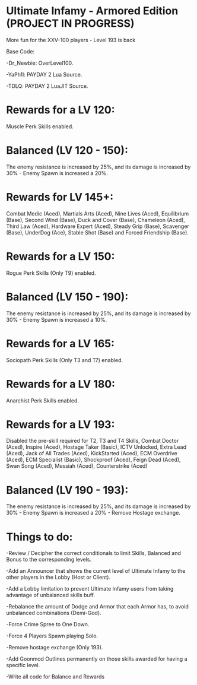 # Ultimate Infamy - Armored Edition (PROJECT IN PROGRESS)
More fun for the XXV-100 players - Level 193 is back

Base Code:

-Dr_Newbie: OverLevel100.

-YaPh1l: PAYDAY 2 Lua Source.

-TDLQ: PAYDAY 2 LuaJIT Source.

# Rewards for a LV 120: 
Muscle Perk Skills enabled.

# Balanced (LV 120 - 150):
The enemy resistance is increased by 25%, and its damage is increased by 30% - Enemy Spawn is increased a 20%.

# Rewards for LV 145+: 
Combat Medic (Aced), Martials Arts (Aced), Nine Lives (Aced), Equilibrium (Base), Second Wind (Base), Duck and Cover (Base), Chameleon (Aced), Third Law (Aced), Hardware Expert (Aced), Steady Grip (Base), Scavenger (Base), UnderDog (Ace), Stable Shot (Base) and Forced Friendship (Base).

# Rewards for a LV 150: 
Rogue Perk Skills (Only T9) enabled.

# Balanced (LV 150 - 190):
The enemy resistance is increased by 25%, and its damage is increased by 30% - Enemy Spawn is increased a 10%.

# Rewards for a LV 165: 
Sociopath Perk Skills (Only T3 and T7) enabled.

# Rewards for a LV 180: 
Anarchist Perk Skills enabled.

# Rewards for a LV 193: 
Disabled the pre-skill required for T2, T3 and T4 Skills, Combat Doctor (Aced), Inspire (Aced), Hostage Taker (Basic), ICTV Unlocked, Extra Lead (Aced), Jack of All Trades (Aced), KickStarted (Aced), ECM Overdrive (Aced), ECM Specialist (Basic), Shockproof (Aced), Feign Dead (Aced), Swan Song (Aced), Messiah (Aced), Counterstrike (Aced)

# Balanced (LV 190 - 193):
The enemy resistance is increased by 25%, and its damage is increased by 30% - Enemy Spawn is increased a 20% - Remove Hostage exchange.

# Things to do:

-Review / Decipher the correct conditionals to limit Skills, Balanced and Bonus to the corresponding levels.

-Add an Announcer that shows the current level of Ultimate Infamy to the other players in the Lobby (Host or Client).

-Add a Lobby limitation to prevent Ultimate Infamy users from taking advantage of unbalanced skills buff.

-Rebalance the amount of Dodge and Armor that each Armor has, to avoid unbalanced combinations (Demi-God).

-Force Crime Spree to One Down.

-Force 4 Players Spawn playing Solo.

-Remove hostage exchange (Only 193).

-Add Goonmod Outlines permanently on those skills awarded for having a specific level.

-Write all code for Balance and Rewards
